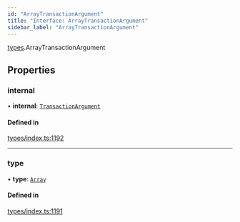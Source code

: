 ```yaml
---
id: "ArrayTransactionArgument"
title: "Interface: ArrayTransactionArgument"
sidebar_label: "ArrayTransactionArgument"
---
```


[types](../../../modules/Types/Types.md).ArrayTransactionArgument

## Properties

### internal

• **internal**: [`TransactionArgument`](../../../modules/Types/Types.md#transactionargument)

#### Defined in

[types/index.ts:1192](https://github.com/PolymeshAssociation/polymesh-sdk/blob/de58d40fd/src/types/index.ts#L1192)

___

### type

• **type**: [`Array`](../../../enums/Types/TransactionArgumentType/TransactionArgumentType.md#array)

#### Defined in

[types/index.ts:1191](https://github.com/PolymeshAssociation/polymesh-sdk/blob/de58d40fd/src/types/index.ts#L1191)
